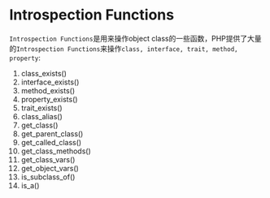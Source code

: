 # Introspection Functions

`Introspection Functions`是用来操作object class的一些函数，PHP提供了大量的`Introspection Functions`来操作`class, interface, trait, method, property`:

1. class_exists()
2. interface_exists()
3. method_exists()
4. property_exists()
5. trait_exists()
6. class_alias()
7. get_class()
8. get_parent_class()
9. get_called_class()
10. get_class_methods()
11. get_class_vars()
12. get_object_vars()
13. is_subclass_of()
14. is_a()